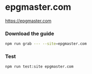 # epgmaster.com

https://epgmaster.com

### Download the guide

```sh
npm run grab --- --site=epgmaster.com
```

### Test

```sh
npm run test:site epgmaster.com
```
